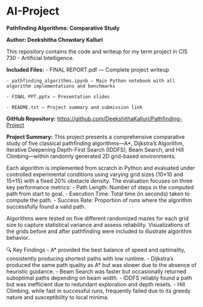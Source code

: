 # AI-Project

**Pathfinding Algorithms: Comparative Study**

**Author: Deekshitha Chowdary Kalluri**

This repository contains the code and writeup for my term project in CIS 730 - Artificial Intelligence.

**Included Files:**
    - FINAL REPORT.pdf — Complete project writeup
    
    - pathfinding_algorithms.ipynb — Main Python notebook with all algorithm implementations and benchmarks
    
    - FINAL PPT.pptx — Presentation slides
    
    - README.txt — Project summary and submission link

**GitHub Repository:**
https://github.com/DeekshithaKalluri/Pathfinding-Project

**Project Summary:**
This project presents a comprehensive comparative study of five classical pathfinding algorithms—A*, Dijkstra’s Algorithm, Iterative Deepening Depth-First Search (IDDFS), Beam Search, and Hill Climbing—within randomly generated 2D grid-based environments.

Each algorithm is implemented from scratch in Python and evaluated under controlled experimental conditions using varying grid sizes (10×10 and 15×15) with a fixed 20% obstacle density. The evaluation focuses on three key performance metrics:
    - Path Length: Number of steps in the computed path from start to goal.
    - Execution Time: Total time (in seconds) taken to compute the path.
    - Success Rate: Proportion of runs where the algorithm successfully found a valid path.

Algorithms were tested on five different randomized mazes for each grid size to capture statistical variance and assess reliability. Visualizations of the grids before and after pathfinding were included to illustrate algorithm behavior.

🔍 Key Findings
    - A* provided the best balance of speed and optimality, consistently producing shortest paths with low runtime.
    - Dijkstra’s produced the same path quality as A* but was slower due to the absence of heuristic guidance.
    - Beam Search was faster but occasionally returned suboptimal paths depending on beam width.
    - IDDFS reliably found a path but was inefficient due to redundant exploration and depth resets.
    - Hill Climbing, while fast in successful runs, frequently failed due to its greedy nature and susceptibility to local minima.
